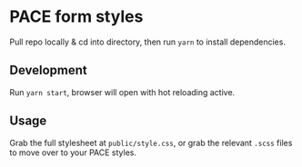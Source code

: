 # PACE form styles

Pull repo locally & cd into directory, then run `yarn` to install dependencies.

## Development

Run `yarn start`, browser will open with hot reloading active.

## Usage

Grab the full stylesheet at `public/style.css`, or grab the relevant `.scss` files to move over to your PACE styles.
